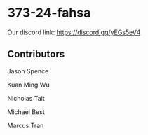 # 373-24-fahsa

Our discord link:
https://discord.gg/yEGs5eV4

## Contributors

Jason Spence

Kuan Ming Wu

Nicholas Tait 

Michael Best

Marcus Tran
